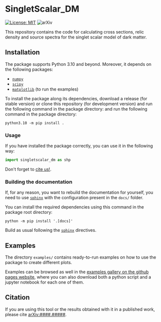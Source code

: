 # SingletScalar_DM

[![License: MIT](https://img.shields.io/badge/License-MIT-yellow.svg)](https://opensource.org/licenses/MIT)
![arXiv](https://img.shields.io/static/v1?label=arXiv&message=2107.04598&color=red&style=for-the-badge&link=https://arxiv.org/abs/2107.04598&link=https://arxiv.org/abs/2107.04598)
<!-- Put also the banners for the version of the package, the python version, the arxiv and the licence. -->

This repository contains the code for calculating cross sections, relic density
and source spectra for the singlet scalar model of dark matter.

## Installation

The package supports Python 3.10 and beyond.
Moreover, it depends on the following packages:
* [`numpy`](https://numpy.org/)
* [`scipy`](https://scipy.org/)
* [`matplotlib`](https://matplotlib.org/) (to run the examples)

To install the package along its dependencies, download a release (for stable
version) or clone this repository (for development version) and run the following
command in the package directory:
and run the following command in the package directory:

```shell
python3.10 -m pip install .
```

### Usage

If you have installed the package correctly, you can use it in the following
way:

```python
import singletscalar_dm as shp
```

Don't forget to [cite us!](#citation).

### Building the documentation

If, for any reason, you want to rebuild the documentation for yourself, you
need to use [`sphinx`](https://www.sphinx-doc.org/en/master/) with the configuration
present in the `docs/` folder.

You can install the required dependencies using this command in the package
root directory:

```shell
python -m pip install '.[docs]'
```

Build as usual following the [`sphinx`](https://www.sphinx-doc.org/en/master/) directives.

## Examples

The directory `examples/` contains ready-to-run examples on how to use the package
to create different plots.

Examples can be browsed as well in the [examples gallery on the github pages website](missing),
where you can also download both a python script and a jupyter notebook for each
one of them.

## Citation

If you are using this tool or the results obtained with it in a published work,
please cite [arXiv:####.#####](missing).
